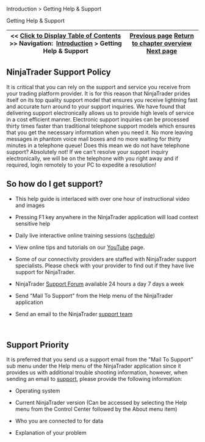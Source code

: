 ﻿
Introduction \> Getting Help \& Support

Getting Help \& Support

| \<\< [Click to Display Table of Contents](getting_help__support.md) \>\> **Navigation:**     [Introduction](introduction-1.md) \> Getting Help \& Support | [Previous page](getting_started_operations-1.md) [Return to chapter overview](introduction-1.md) [Next page](learning_to_use_ninjatrader-1.md) |
| --- | --- |
## NinjaTrader Support Policy
It is critical that you can rely on the support and service you receive from your trading platform provider. It is for this reason that NinjaTrader prides itself on its top quality support model that ensures you receive lightning fast and accurate turn around to your support inquiries. We have found that delivering support electronically allows us to provide high levels of service in a cost efficient manner. Electronic support inquiries can be processed thirty times faster than traditional telephone support models which ensures that you get the necessary information when you need it. No more leaving messages in phantom voice mail boxes and no more waiting for thirty minutes in a telephone queue! Does this mean we do not have telephone support? Absolutely not! If we can't resolve your support inquiry electronically, we will be on the telephone with you right away and if required, login remotely to your PC to expedite a resolution! 
 
## So how do I get support?
- This help guide is interlaced with over one hour of instructional video and images 

- Pressing F1 key anywhere in the NinjaTrader application will load context sensitive help 

- Daily live interactive online training sessions ([schedule](https://ninjatrader.com/futures/livestreams))

- View online tips and tutorials on our [YouTube](https://www.youtube.com/user/NinjaTraderLLC) page.

- Some of our connectivity providers are staffed with NinjaTrader support specialists. Please check with your provider to find out if they have live support for NinjaTrader. 

- NinjaTrader [Support Forum](https://forum.ninjatrader.com/) available 24 hours a day 7 days a week 

- Send "Mail To Support" from the Help menu of the NinjaTrader application 

- Send an email to the NinjaTrader [support team](/cdn-cgi/l/email-protection#483824293c2e273a253b3d3838273a3c0826212622293c3a292c2d3a662b2725)

 
## Support Priority 
It is preferred that you send us a support email from the "Mail To Support" sub menu under the Help menu of the NinjaTrader application since it provides us with additional trouble shooting information, however, when sending an email to [support](/cdn-cgi/l/email-protection#b7c7dbd6c3d1d8c5dac4c2c7c7d8c5c3f7d9ded9ddd6c3c5d6d3d2c599d4d8da), please provide the following information:
- Operating system 

- Current NinjaTrader version (Can be accessed by selecting the Help menu from the Control Center followed by the About menu item) 

- Who you are connected to for data

- Explanation of your problem 

